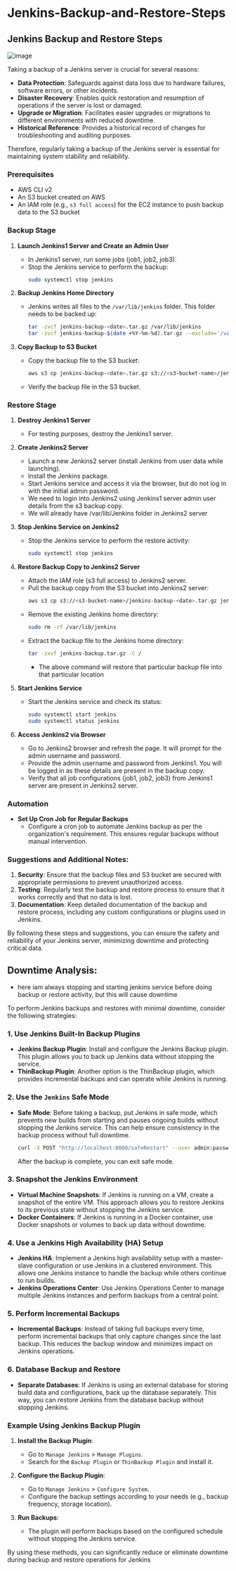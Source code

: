 # Jenkins-Backup-and-Restore-Steps

## Jenkins Backup and Restore Steps


![image](https://github.com/user-attachments/assets/8e0e619d-f1f1-41bb-bf80-a730045cb365)


Taking a backup of a Jenkins server is crucial for several reasons:

- **Data Protection**: Safeguards against data loss due to hardware failures, software errors, or other incidents.
- **Disaster Recovery**: Enables quick restoration and resumption of operations if the server is lost or damaged.
- **Upgrade or Migration**: Facilitates easier upgrades or migrations to different environments with reduced downtime.
- **Historical Reference**: Provides a historical record of changes for troubleshooting and auditing purposes.

Therefore, regularly taking a backup of the Jenkins server is essential for maintaining system stability and reliability.

### Prerequisites

- AWS CLI v2
- An S3 bucket created on AWS
- An IAM role (e.g., `s3 full access`) for the EC2 instance to push backup data to the S3 bucket

### Backup Stage

1. **Launch Jenkins1 Server and Create an Admin User**
   - In Jenkins1 server, run some jobs (job1, job2, job3).
   - Stop the Jenkins service to perform the backup:
     ```bash
     sudo systemctl stop jenkins
     ```

2. **Backup Jenkins Home Directory**
   - Jenkins writes all files to the `/var/lib/jenkins` folder. This folder needs to be backed up:
     ```bash
     tar -zvcf jenkins-backup-<date>.tar.gz /var/lib/jenkins
     tar -zvcf jenkins-backup-$(date +%Y-%m-%d).tar.gz --exclude='/var/lib/jenkins/workspace' /var/lib/jenkins
     ```

3. **Copy Backup to S3 Bucket**
   - Copy the backup file to the S3 bucket:
     ```bash
     aws s3 cp jenkins-backup-<date>.tar.gz s3://<s3-bucket-name>/jenkins-backup-<date>.tar.gz
     ```
   - Verify the backup file in the S3 bucket.

### Restore Stage

1. **Destroy Jenkins1 Server**
   - For testing purposes, destroy the Jenkins1 server.

2. **Create Jenkins2 Server**
   - Launch a new Jenkins2 server (install Jenkins from user data while launching).
   - Install the Jenkins package.
   - Start Jenkins service and access it via the browser, but do not log in with the initial admin password.
   - We need to login into Jenkins2 using Jenkins1 server admin user details from the s3 backup copy.
   - We will already have /var/lib/Jenkins folder in Jenkins2 server

3. **Stop Jenkins Service on Jenkins2**
   - Stop the Jenkins service to perform the restore activity:
     ```bash
     sudo systemctl stop jenkins
     ```

5. **Restore Backup Copy to Jenkins2 Server**
   - Attach the IAM role (s3 full access) to Jenkins2 server.
   - Pull the backup copy from the S3 bucket into Jenkins2 server:
     ```bash
     aws s3 cp s3://<s3-bucket-name>/jenkins-backup-<date>.tar.gz jenkins-backup.tar.gz
     ```
   - Remove the existing Jenkins home directory:
     ```bash
     sudo rm -rf /var/lib/jenkins
     ```
   - Extract the backup file to the Jenkins home directory:
     ```bash
     tar -zxvf jenkins-backup.tar.gz -C /
     ```
     - The above command will restore that particular backup file into that particular location

6. **Start Jenkins Service**
   - Start the Jenkins service and check its status:
     ```bash
     sudo systemctl start jenkins
     sudo systemctl status jenkins
     ```

7. **Access Jenkins2 via Browser**
   - Go to Jenkins2 browser and refresh the page. It will prompt for the admin username and password.
   - Provide the admin username and password from Jenkins1. You will be logged in as these details are present in the backup copy.
   - Verify that all job configurations (job1, job2, job3) from Jenkins1 server are present in Jenkins2 server.

### Automation

- **Set Up Cron Job for Regular Backups**
   - Configure a cron job to automate Jenkins backup as per the organization's requirement. This ensures regular backups without manual intervention.

### Suggestions and Additional Notes:

1. **Security**: Ensure that the backup files and S3 bucket are secured with appropriate permissions to prevent unauthorized access.
2. **Testing**: Regularly test the backup and restore process to ensure that it works correctly and that no data is lost.
3. **Documentation**: Keep detailed documentation of the backup and restore process, including any custom configurations or plugins used in Jenkins.

By following these steps and suggestions, you can ensure the safety and reliability of your Jenkins server, minimizing downtime and protecting critical data.



## Downtime Analysis: 
- here iam always stopping and starting jenkins service before doing backup or restore activity, but this will cause downtime

To perform Jenkins backups and restores with minimal downtime, consider the following strategies:

### 1. **Use Jenkins Built-In Backup Plugins**

- **Jenkins Backup Plugin**: Install and configure the Jenkins Backup plugin. This plugin allows you to back up Jenkins data without stopping the service.
- **ThinBackup Plugin**: Another option is the ThinBackup plugin, which provides incremental backups and can operate while Jenkins is running.

### 2. **Use the `Jenkins` Safe Mode**

- **Safe Mode**: Before taking a backup, put Jenkins in safe mode, which prevents new builds from starting and pauses ongoing builds without stopping the Jenkins service. This can help ensure consistency in the backup process without full downtime.
  ```bash
  curl -X POST "http://localhost:8080/safeRestart" --user admin:password
  ```
  After the backup is complete, you can exit safe mode.

### 3. **Snapshot the Jenkins Environment**

- **Virtual Machine Snapshots**: If Jenkins is running on a VM, create a snapshot of the entire VM. This approach allows you to restore Jenkins to its previous state without stopping the Jenkins service.
- **Docker Containers**: If Jenkins is running in a Docker container, use Docker snapshots or volumes to back up data without downtime.

### 4. **Use a Jenkins High Availability (HA) Setup**

- **Jenkins HA**: Implement a Jenkins high availability setup with a master-slave configuration or use Jenkins in a clustered environment. This allows one Jenkins instance to handle the backup while others continue to run builds.
- **Jenkins Operations Center**: Use Jenkins Operations Center to manage multiple Jenkins instances and perform backups from a central point.

### 5. **Perform Incremental Backups**

- **Incremental Backups**: Instead of taking full backups every time, perform incremental backups that only capture changes since the last backup. This reduces the backup window and minimizes impact on Jenkins operations.

### 6. **Database Backup and Restore**

- **Separate Databases**: If Jenkins is using an external database for storing build data and configurations, back up the database separately. This way, you can restore Jenkins from the database backup without stopping Jenkins.

### Example Using Jenkins Backup Plugin

1. **Install the Backup Plugin**:
   - Go to `Manage Jenkins` > `Manage Plugins`.
   - Search for the `Backup Plugin` or `ThinBackup Plugin` and install it.

2. **Configure the Backup Plugin**:
   - Go to `Manage Jenkins` > `Configure System`.
   - Configure the backup settings according to your needs (e.g., backup frequency, storage location).

3. **Run Backups**:
   - The plugin will perform backups based on the configured schedule without stopping the Jenkins service.

By using these methods, you can significantly reduce or eliminate downtime during backup and restore operations for Jenkins
